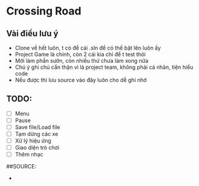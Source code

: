 # Crossing Road

## Vài điều lưu ý

- Clone về hết luôn, t có để cái .sln để có thể bật lên luôn ấy
- Project Game là chính, còn 2 cái kia chỉ để t test thôi
- Mới làm phần sườn, còn nhiều thứ chưa làm xong nữa
- Chú ý ghi chú cẩn thận vì là project team, không phải cá nhân, tiện hiểu code
- Nếu được thì lưu source vào đây luôn cho dễ ghi nhớ

## TODO:

- [ ] Menu
- [ ] Pause
- [ ] Save file/Load file
- [ ] Tạm dừng các xe
- [ ] Xử lý hiệu ứng
- [ ] Giao diện trò chơi
- [ ] Thêm nhạc

##SOURCE:

-
